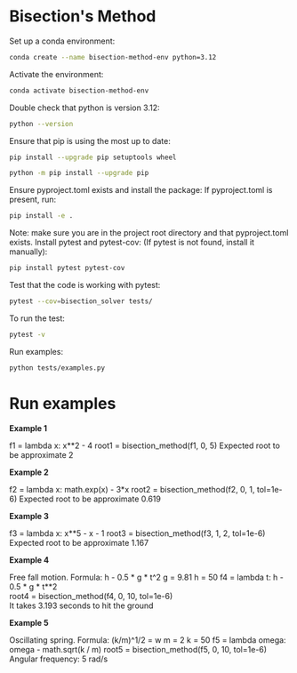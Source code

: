 # Bisection's Method
Set up a conda environment:
```bash
conda create --name bisection-method-env python=3.12
```
Activate the environment:
```bash
conda activate bisection-method-env
```
Double check that python is version 3.12:
```bash
python --version
```
Ensure that pip is using the most up to date:
```bash
pip install --upgrade pip setuptools wheel
```
```bash
python -m pip install --upgrade pip
```
Ensure pyproject.toml exists and install the package:
If pyproject.toml is present, run:
```bash
pip install -e .
```
Note: make sure you are in the project root directory and that pyproject.toml exists.
Install pytest and pytest-cov:
(If pytest is not found, install it manually):
```bash
pip install pytest pytest-cov
```
Test that the code is working with pytest:
```bash
pytest --cov=bisection_solver tests/
```
To run the test:
```bash
pytest -v
```
Run examples:
```bash
python tests/examples.py
```
# Run examples

**Example 1**

f1 = lambda x: x**2 - 4
root1 = bisection_method(f1, 0, 5)
Expected root to be approximate 2

**Example 2**

f2 = lambda x: math.exp(x) - 3*x 
root2 = bisection_method(f2, 0, 1, tol=1e-6)
Expected root to be approximate 0.619

**Example 3**

f3 = lambda x: x**5 - x - 1 
root3 = bisection_method(f3, 1, 2, tol=1e-6)
Expected root to be approximate 1.167

**Example 4**

Free fall motion. Formula: h - 0.5 * g * t^2
g = 9.81
h = 50
f4 = lambda t: h - 0.5 * g * t**2  
root4 = bisection_method(f4, 0, 10, tol=1e-6)  
It takes 3.193 seconds to hit the ground

**Example 5**

Oscillating spring. Formula: (k/m)^1/2 = w
m = 2 
k = 50
f5 = lambda omega: omega - math.sqrt(k / m) 
root5 = bisection_method(f5, 0, 10, tol=1e-6) 
Angular frequency: 5 rad/s
